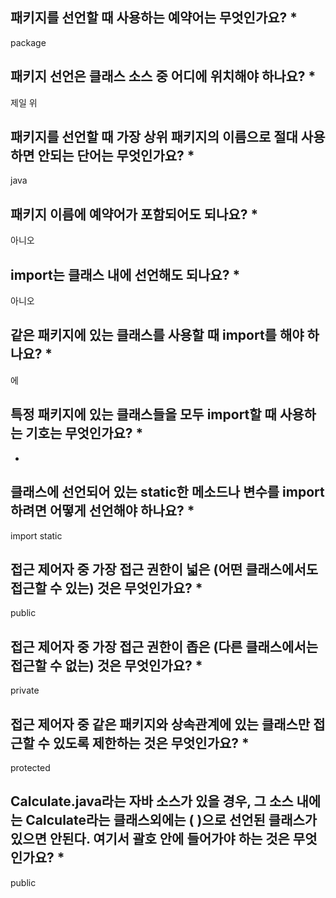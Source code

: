## 패키지를 선언할 때 사용하는 예약어는 무엇인가요? *
package
## 패키지 선언은 클래스 소스 중 어디에 위치해야 하나요? *
제일 위
## 패키지를 선언할 때 가장 상위 패키지의 이름으로 절대 사용하면 안되는 단어는 무엇인가요? *
java
## 패키지 이름에 예약어가 포함되어도 되나요? *
아니오
## import는 클래스 내에 선언해도 되나요? *
아니오
## 같은 패키지에 있는 클래스를 사용할 때 import를 해야 하나요? *
에
## 특정 패키지에 있는 클래스들을 모두 import할 때 사용하는 기호는 무엇인가요? *
*
## 클래스에 선언되어 있는 static한 메소드나 변수를 import하려면 어떻게 선언해야 하나요? *
import static
## 접근 제어자 중 가장 접근 권한이 넓은 (어떤 클래스에서도 접근할 수 있는) 것은 무엇인가요? *
public
## 접근 제어자 중 가장 접근 권한이 좁은 (다른 클래스에서는 접근할 수 없는) 것은 무엇인가요? *
private
## 접근 제어자 중 같은 패키지와 상속관계에 있는 클래스만 접근할 수 있도록 제한하는 것은 무엇인가요? *
protected
## Calculate.java라는 자바 소스가 있을 경우, 그 소스 내에는 Calculate라는 클래스외에는 ( )으로 선언된 클래스가 있으면 안된다. 여기서 괄호 안에 들어가야 하는 것은 무엇인가요? *
public
